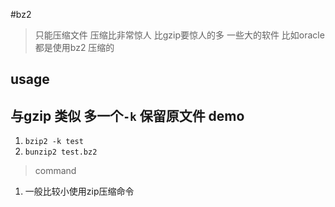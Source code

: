 #bz2 

> 只能压缩文件 压缩比非常惊人 比gzip要惊人的多 一些大的软件 比如oracle 都是使用bz2 压缩的

usage
-----
与gzip 类似 多一个`-k` 保留原文件
demo
-----
1. `bzip2 -k test`
2. `bunzip2 test.bz2`

> command 
1. 一般比较小使用zip压缩命令